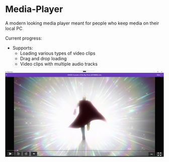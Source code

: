 # Media-Player
A modern looking media player meant for people who keep media on their local PC

Current progress:
- Supports:
  - Loading various types of video clips
  - Drag and drop loading
  - Video clips with multiple audio tracks
  
  
![image](https://github.com/gurrenm3/Media-Player/blob/master/media%20player%20screenshot%202.png)
